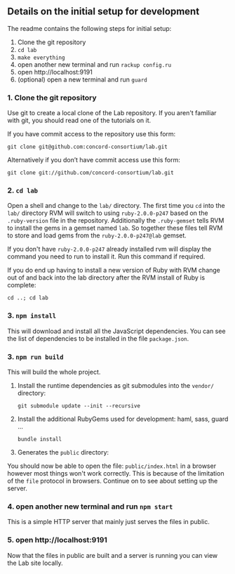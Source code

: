 ## Details on the initial setup for development

The readme contains the following steps for initial setup:

1. Clone the git repository
2. `cd lab`
3. `make everything`
4. open another new terminal and run `rackup config.ru`
5. open http://localhost:9191
6. (optional) open a new terminal and run `guard`

### 1. Clone the git repository

Use git to create a local clone of the Lab repository.
If you aren't familiar with git, you should read one of the tutorials on it.

If you have commit access to the repository use this form:

    git clone git@github.com:concord-consortium/lab.git

Alternatively if you don’t have commit access use this form:

    git clone git://github.com/concord-consortium/lab.git

### 2. `cd lab`

Open a shell and change to the `lab/` directory. The first time you `cd` into the `lab/` directory
RVM will switch to using `ruby-2.0.0-p247` based on the `.ruby-version` file in the repository.
Additionally the `.ruby-gemset` tells RVM to install the gems in a gemset named `lab`. So together
these files tell RVM to store and load gems from the `ruby-2.0.0-p247@lab` gemset.

If you don't have `ruby-2.0.0-p247` already installed rvm will display the command you need to
run to install it. Run this command if required.

If you do end up having to install a new version of Ruby with RVM change out of and back into the lab directory after the RVM install of Ruby is complete:

    cd ..; cd lab

### 3. `npm install`

This will download and install all the JavaScript dependencies. You can see the list of dependencies to be installed in the file `package.json`.

### 3. `npm run build`

This will build the whole project.

1.  Install the runtime dependencies as git submodules into the `vendor/` directory:

        git submodule update --init --recursive

2.  Install the additional RubyGems used for development: haml, sass, guard ...

        bundle install

3.  Generates the `public` directory:

You should now be able to open the file: `public/index.html` in a browser however most things won't work correctly.
This is because of the limitation of the `file` protocol in browsers. Continue on to see about setting up the server.

### 4. open another new terminal and run `npm start`

This is a simple HTTP server that mainly just serves the files in public.

### 5. open http://localhost:9191

Now that the files in public are built and a server is running you can view the Lab site locally.
